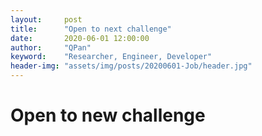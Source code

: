 ```yaml
---
layout:     post
title:      "Open to next challenge"
date:       2020-06-01 12:00:00
author:     "QPan"
keyword:    "Researcher, Engineer, Developer"
header-img: "assets/img/posts/20200601-Job/header.jpg"
---
```


# [](#header-1)Open to new challenge
